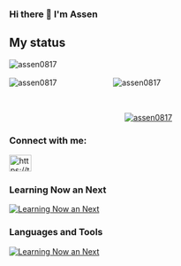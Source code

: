<!--
**assen0817/assen0817** is a ✨ _special_ ✨ repository because its `README.md` (this file) appears on your GitHub profile.

Here are some ideas to get you started:

- 🔭 I’m currently working on ...
- 🌱 I’m currently learning ...
- 👯 I’m looking to collaborate on ...
- 🤔 I’m looking for help with ...
- 💬 Ask me about ...
- 📫 How to reach me: ...
- 😄 Pronouns: ...
- ⚡ Fun fact: ...
-->

### Hi there 👋 I'm Assen

## My status

<p align="left"> <img src="https://komarev.com/ghpvc/?username=assen0817&label=Profile%20views&color=0e75b6&style=flat" alt="assen0817" /> </p>

<p align="left"><img src="https://github-readme-stats.vercel.app/api?username=assen0817&theme=dark&show_icons=true&count_private=true" alt="assen0817" />　　　　　　　
<img src="https://github-readme-stats.vercel.app/api/top-langs?username=assen0817&theme=dark&show_icons=true&locale=en&layout=compact&count_private=true" alt="assen0817" /></p>

&nbsp;&nbsp;

<p align="center"> <a href="https://github.com/ryo-ma/github-profile-trophy"><img src="https://github-profile-trophy.vercel.app/?username=assen0817&row=2&column=3&theme=onedark" alt="assen0817" /></a> </p>


<h3 align="left">Connect with me:</h3>
<p align="left">
<a href="https://twitter.com/assent08" target="blank"><img align="center" src="https://raw.githubusercontent.com/rahuldkjain/github-profile-readme-generator/master/src/images/icons/Social/twitter.svg" alt="https://twitter.com/assent08" height="30" width="40" /></a>
</p>

 
### Learning Now an Next

[![Learning Now an Next](https://skillicons.dev/icons?i=tauri,react,ts,blender,unity,unreal)](https://skillicons.dev)

### Languages and Tools
[![Learning Now an Next](https://skillicons.dev/icons?i=py,django,flask,pytorch,html,css,js,aws,mysql,linux,firebase,docker)](https://skillicons.dev)


